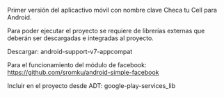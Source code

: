
Primer versión del aplicactivo móvil con nombre clave Checa tu Cell para Android.

Para poder ejecutar el proyecto se requiere de librerías externas que deberán ser descargadas e integradas al proyecto.

Descargar:
android-support-v7-appcompat

Para el funcionamiento del módulo de facebook:
https://github.com/sromku/android-simple-facebook

Incluir en el proyecto desde ADT:
google-play-services_lib


